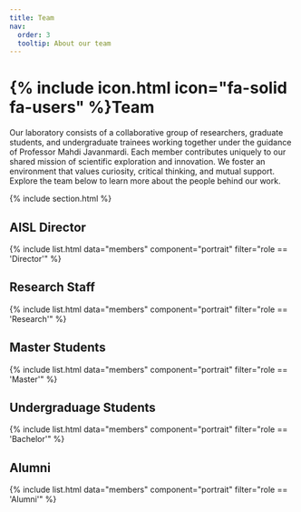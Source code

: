 ```yaml
---
title: Team
nav:
  order: 3
  tooltip: About our team
---
```


# {% include icon.html icon="fa-solid fa-users" %}Team

Our laboratory consists of a collaborative group of researchers, graduate students, and undergraduate trainees working together under the guidance of Professor Mahdi Javanmardi. Each member contributes uniquely to our shared mission of scientific exploration and innovation. We foster an environment that values curiosity, critical thinking, and mutual support.
Explore the team below to learn more about the people behind our work.

{% include section.html %}

## AISL Director
{% include list.html data="members" component="portrait" filter="role == 'Director'" %}

## Research Staff
{% include list.html data="members" component="portrait" filter="role == 'Research'" %}

## Master Students
{% include list.html data="members" component="portrait" filter="role == 'Master'" %}

## Undergraduage Students
{% include list.html data="members" component="portrait" filter="role == 'Bachelor'" %}

## Alumni
{% include list.html data="members" component="portrait" filter="role == 'Alumni'" %}

<!-- {% include section.html background="images/background.jpg" dark=true %} -->

<!-- Lorem ipsum dolor sit amet, consectetur adipiscing elit, sed do eiusmod tempor
incididunt ut labore et dolore magna aliqua. Ut enim ad minim veniam, quis
nostrud exercitation ullamco laboris nisi ut aliquip ex ea commodo consequat.

{% include section.html %}

{% capture content %}

{% include figure.html image="images/photo.jpg" %}
{% include figure.html image="images/photo.jpg" %}
{% include figure.html image="images/photo.jpg" %}

{% endcapture %}

{% include grid.html style="square" content=content %} -->